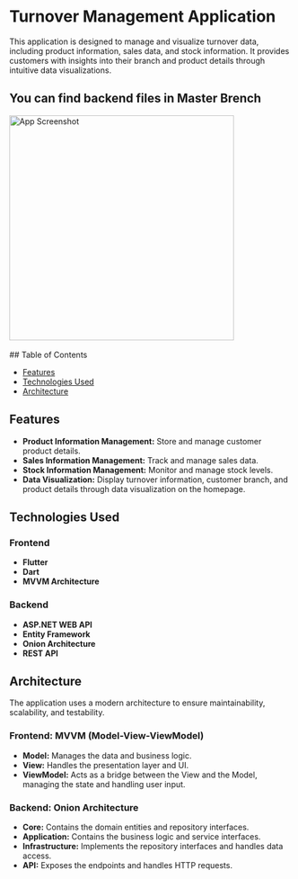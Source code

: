 # Turnover Management Application

This application is designed to manage and visualize turnover data, including product information, sales data, and stock information. It provides customers with insights into their branch and product details through intuitive data visualizations.

## You can find backend files in Master Brench

<img src="https://github.com/erdemaksoy/GiroDashboard/assets/79666268/8feeb332-4a97-400b-a683-9b1daa6e4818" alt="App Screenshot" width="400"/>
<br><br>
## Table of Contents

- [Features](#features)
- [Technologies Used](#technologies-used)
- [Architecture](#architecture)

## Features

- **Product Information Management:** Store and manage customer product details.
- **Sales Information Management:** Track and manage sales data.
- **Stock Information Management:** Monitor and manage stock levels.
- **Data Visualization:** Display turnover information, customer branch, and product details through data visualization on the homepage.

## Technologies Used

### Frontend

- **Flutter**
- **Dart**
- **MVVM Architecture**

### Backend

- **ASP.NET WEB API**
- **Entity Framework**
- **Onion Architecture**
- **REST API**

## Architecture

The application uses a modern architecture to ensure maintainability, scalability, and testability.

### Frontend: MVVM (Model-View-ViewModel)

- **Model:** Manages the data and business logic.
- **View:** Handles the presentation layer and UI.
- **ViewModel:** Acts as a bridge between the View and the Model, managing the state and handling user input.

### Backend: Onion Architecture

- **Core:** Contains the domain entities and repository interfaces.
- **Application:** Contains the business logic and service interfaces.
- **Infrastructure:** Implements the repository interfaces and handles data access.
- **API:** Exposes the endpoints and handles HTTP requests.
